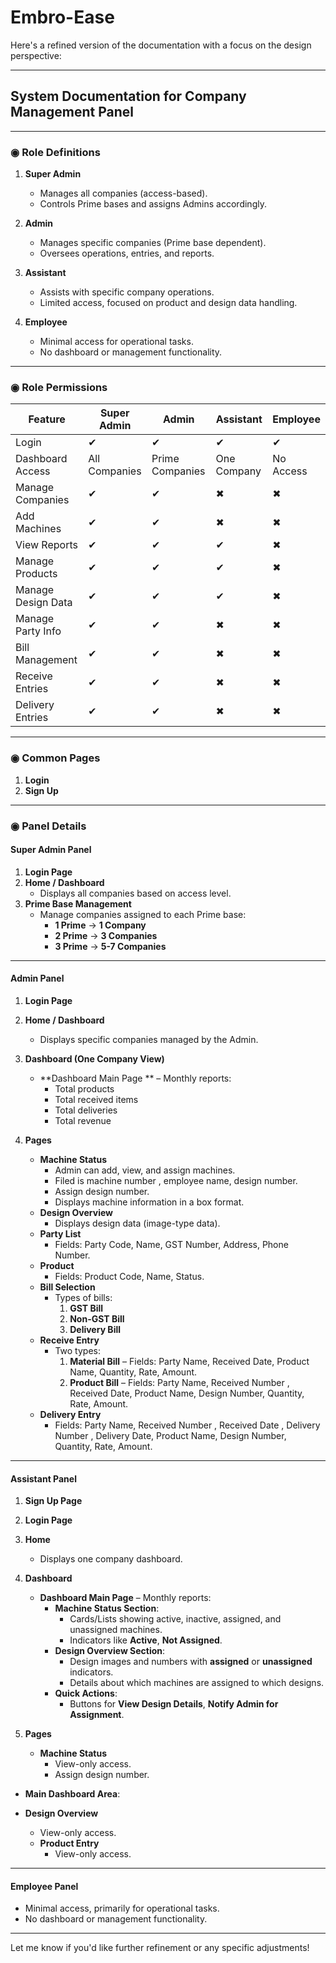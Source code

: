 # Embro-Ease


Here's a refined version of the documentation with a focus on the design perspective:

---

## **System Documentation for Company Management Panel**

---

### **◉ Role Definitions**

1. **Super Admin**
   - Manages all companies (access-based).
   - Controls Prime bases and assigns Admins accordingly.

2. **Admin**
   - Manages specific companies (Prime base dependent).
   - Oversees operations, entries, and reports.

3. **Assistant**
   - Assists with specific company operations.
   - Limited access, focused on product and design data handling.

4. **Employee**
   - Minimal access for operational tasks.
   - No dashboard or management functionality.

---

### **◉ Role Permissions**

| **Feature**        | **Super Admin** | **Admin**       | **Assistant** | **Employee** |
| ------------------ | --------------- | --------------- | ------------- | ------------ |
| Login              | ✔               | ✔               | ✔             | ✔            |
| Dashboard Access   | All Companies   | Prime Companies | One Company   | No Access    |
| Manage Companies   | ✔               | ✔               | ✖             | ✖            |
| Add Machines       | ✔               | ✔               | ✖             | ✖            |
| View Reports       | ✔               | ✔               | ✔             | ✖            |
| Manage Products    | ✔               | ✔               | ✔             | ✖            |
| Manage Design Data | ✔               | ✔               | ✔             | ✖            |
| Manage Party Info  | ✔               | ✔               | ✖             | ✖            |
| Bill Management    | ✔               | ✔               | ✖             | ✖            |
| Receive Entries    | ✔               | ✔               | ✖             | ✖            |
| Delivery Entries   | ✔               | ✔               | ✖             | ✖            |

---

### **◉ Common Pages**

1. **Login**
2. **Sign Up**

---

### **◉ Panel Details**

#### **Super Admin Panel**
1. **Login Page**
2. **Home / Dashboard**
   - Displays all companies based on access level.
3. **Prime Base Management**
   - Manage companies assigned to each Prime base:
     - **1 Prime** → **1 Company**
     - **2 Prime** → **3 Companies**
     - **3 Prime** → **5-7 Companies**

---

#### **Admin Panel**
1. **Login Page**
2. **Home / Dashboard**
   - Displays specific companies managed by the Admin.
3. **Dashboard (One Company View)**
   - **Dashboard Main Page ** – Monthly reports:
     - Total products
     - Total received items
     - Total deliveries
     - Total revenue

4. **Pages**
   - **Machine Status**
     - Admin can add, view, and assign machines.
     - Filed is machine number , employee name, design number.
     - Assign design number.
     - Displays machine information in a box format.
   - **Design Overview**
     - Displays design data (image-type data).
   - **Party List**
     - Fields: Party Code, Name, GST Number, Address, Phone Number.
   - **Product**
     - Fields: Product Code, Name, Status.
   - **Bill Selection**
     - Types of bills:
       1. **GST Bill**
       2. **Non-GST Bill**
       3. **Delivery Bill**
   - **Receive Entry**
     - Two types:
       1. **Material Bill** – Fields: Party Name, Received Date, Product Name, Quantity, Rate, Amount.
       2. **Product Bill** – Fields: Party Name,  Received Number , Received Date, Product Name, Design Number, Quantity, Rate, Amount.
   - **Delivery Entry**
     - Fields: Party Name,  Received Number , Received Date , Delivery Number , Delivery Date, Product Name, Design Number, Quantity, Rate, Amount.

---

#### **Assistant Panel**
1. **Sign Up Page**
2. **Login Page**
3. **Home**
   - Displays one company dashboard.
4. **Dashboard**
   - **Dashboard Main Page** – Monthly reports:
      - **Machine Status Section**:
          - Cards/Lists showing active, inactive, assigned, and unassigned machines.
          - Indicators like **Active**, **Not Assigned**.
      - **Design Overview Section**:
         - Design images and numbers with **assigned** or **unassigned** indicators.
         - Details about which machines are assigned to which designs.
     - **Quick Actions**:
         - Buttons for **View Design Details**, **Notify Admin for Assignment**.

5. **Pages**
   - **Machine Status**
     - View-only access.
     - Assign design number.
- **Main Dashboard Area**:

- **Design Overview**
     - View-only access.
   - **Product Entry**
     - View-only access.

---

#### **Employee Panel**
- Minimal access, primarily for operational tasks.
- No dashboard or management functionality.

---

Let me know if you'd like further refinement or any specific adjustments!

